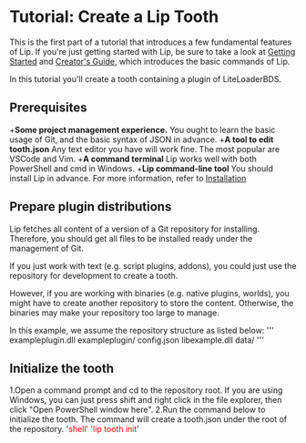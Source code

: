 # Tutorial: Create a Lip Tooth
This is the first part of a tutorial that introduces a few fundamental features of Lip. If you're just getting started with Lip, be sure to take a look at [Getting Started](https://docs.lippkg.com/en/quickstart.html) and [Creator's Guide](https://docs.lippkg.com/en/creator_quickstart.html), which introduces the basic commands of Lip.

In this tutorial you'll create a tooth containing a plugin of LiteLoaderBDS.
## Prerequisites
+**Some project management experience.** You ought to learn the basic usage of Git, and the basic syntax of JSON in advance.
+**A tool to edit tooth.json** Any text editor you have will work fine. The most popular are VSCode and Vim.
+**A command terminal** Lip works well with both PowerShell and cmd in Windows.
+**Lip command-line tool** You should install Lip in advance. For more information, refer to [Installation](https://docs.lippkg.com/en/installation.html)

## Prepare plugin distributions
Lip fetches all content of a version of a Git repository for installing. Therefore, you should get all files to be installed ready under the management of Git.

If you just work with text (e.g. script plugins, addons), you could just use the repository for development to create a tooth.

However, if you are working with binaries (e.g. native plugins, worlds), you might have to create another repository to store the content. Otherwise, the binaries may make your repository too large to manage.

In this example, we assume the repository structure as listed below:
'''
exampleplugin.dll
exampleplugin/
  config.json
  libexample.dll
  data/
'''

## Initialize the tooth
1.Open a command prompt and cd to the repository root. If you are using Windows, you can just press shift and right click in the file explorer, then click "Open PowerShell window here".
2.Run the command below to initialize the tooth. The command will create a tooth.json under the root of the repository.
'<font color=red>shell'
   'lip tooth init</font>'




   
